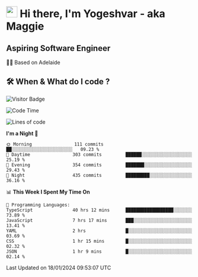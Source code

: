 <h1><img src="https://emojis.slackmojis.com/emojis/images/1531849430/4246/blob-sunglasses.gif?1531849430" width="30"/> Hi there, I'm Yogeshvar - aka Maggie</h1>

## Aspiring Software Engineer
🏂🏻  Based on Adelaide 

## 🛠 When & What do I code ?  

![Visitor Badge](https://visitor-badge.feriirawann.repl.co?username=yogeshvar&repo=yogeshvar&label=Visitors&style=plastic&color=%23457BFF&contentType=svg)

<!--START_SECTION:waka-->
![Code Time](http://img.shields.io/badge/Code%20Time-2%2C607%20hrs%2017%20mins-blue)

![Lines of code](https://img.shields.io/badge/From%20Hello%20World%20I%27ve%20Written-4.1%20million%20lines%20of%20code-blue)

**I'm a Night 🦉** 

```text
🌞 Morning                111 commits         ██░░░░░░░░░░░░░░░░░░░░░░░   09.23 % 
🌆 Daytime                303 commits         ██████░░░░░░░░░░░░░░░░░░░   25.19 % 
🌃 Evening                354 commits         ███████░░░░░░░░░░░░░░░░░░   29.43 % 
🌙 Night                  435 commits         █████████░░░░░░░░░░░░░░░░   36.16 % 
```


📊 **This Week I Spent My Time On** 

```text
💬 Programming Languages: 
TypeScript               40 hrs 12 mins      ██████████████████░░░░░░░   73.89 % 
JavaScript               7 hrs 17 mins       ███░░░░░░░░░░░░░░░░░░░░░░   13.41 % 
YAML                     2 hrs               █░░░░░░░░░░░░░░░░░░░░░░░░   03.69 % 
CSS                      1 hr 15 mins        █░░░░░░░░░░░░░░░░░░░░░░░░   02.32 % 
JSON                     1 hr 9 mins         █░░░░░░░░░░░░░░░░░░░░░░░░   02.14 % 
```


 Last Updated on 18/01/2024 09:53:07 UTC
<!--END_SECTION:waka-->

